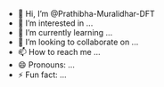 - 👋 Hi, I’m @Prathibha-Muralidhar-DFT
- 👀 I’m interested in ...
- 🌱 I’m currently learning ...
- 💞️ I’m looking to collaborate on ...
- 📫 How to reach me ...
- 😄 Pronouns: ...
- ⚡ Fun fact: ...

<!---
Prathibhamuralidhar/Prathibhamuralidhar is a ✨ special ✨ repository because its `README.md` (this file) appears on your GitHub profile.
You can click the Preview link to take a look at your changes.
--->
